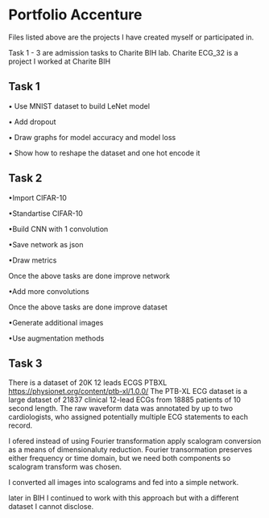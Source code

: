# Portfolio Accenture
Files listed above are the projects I have created myself or participated in. 

Task 1 - 3 are admission tasks to Charite BIH lab. 
Charite ECG_32 is a project I worked at Charite BIH 


## **Task 1**

  • Use MNIST dataset to build LeNet model

  • Add dropout 
  
  • Draw graphs for model accuracy and model loss 
  
  • Show how to reshape the dataset and one hot encode it

## **Task 2**

•Import CIFAR-10

•Standartise CIFAR-10

•Build CNN with 1 convolution

•Save network as json

•Draw metrics

Once the above tasks are done improve network

•Add more convolutions

Once the above tasks are done improve dataset

•Generate additional images

•Use augmentation methods


## **Task 3**

There is a dataset of 20K 12 leads ECGS PTBXL https://physionet.org/content/ptb-xl/1.0.0/
The PTB-XL ECG dataset is a large dataset of 21837 clinical 12-lead ECGs from 18885 patients of 10 second length. The raw waveform data was annotated by up to two cardiologists, who assigned potentially multiple ECG statements to each record. 

I ofered instead of using Fourier transformation apply scalogram conversion as a means of dimensionaluty reduction.
Fourier transormation preserves either frequency or time domain, but we need both components so scalogram transform was chosen. 

I converted all images into scalograms and fed into a simple network. 

later in BIH I continued to work with this approach but with a different dataset I cannot disclose.
